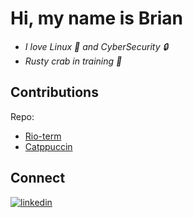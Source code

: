 
# Hi, my name is Brian 

- *I love Linux 🐧 and CyberSecurity :lock:*
- *Rusty crab in training 🦀*


## Contributions  
Repo:
- [Rio-term](https://github.com/raphamorim/rio/commit/39d27a627fdb182a6b515a79088fabd0f9510701)  
- [Catppuccin](https://github.com/catppuccin/rio/commits/main)  

## Connect 
[<img src="https://img.shields.io/badge/visit%20my%20Linkedin-0A66C2?style=for-the-badge&logo=linkedin&logoColor=white" alt="linkedin" />](https://www.linkedin.com/in/brian-a-13718a151)
